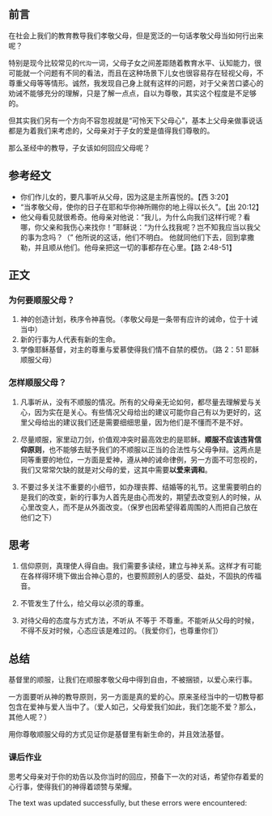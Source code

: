 ## 前言

在社会上我们的教育教导我们孝敬父母，但是宽泛的一句话孝敬父母当如何行出来呢？

特别是现今比较常见的`代沟`一词，父母子女之间差距随着教育水平、认知能力，很可能就一个问题有不同的看法，而且在这种场景下儿女也很容易存在轻视父母，不尊重父母等等情形。诚然，我发现自己身上就有这样的问题，对于父亲苦口婆心的劝诫不能够充分的理解，只是了解一点点，自以为尊敬，其实这个程度是不足够的。

但其实我们另有一个方向不容忽视就是“可怜天下父母心”，基本上父母亲做事说话都是为着我们来考虑的，父母亲对于子女的爱是值得我们尊敬的。

那么圣经中的教导，子女该如何回应父母呢？

## 参考经文

-   你们作儿女的，要凡事听从父母，因为这是主所喜悦的。【西 3:20】
-   “当孝敬父母，使你的日子在耶和华你神所赐你的地上得以长久”。【出 20:12】
-   他父母看见就很希奇。他母亲对他说：“我儿，为什么向我们这样行呢？看哪，你父亲和我伤心来找你！”耶稣说：“为什么找我呢？岂不知我应当以我父的事为念吗？（” 他所说的这话，他们不明白。 他就同他们下去，回到拿撒勒，并且顺从他们。他母亲把这一切的事都存在心里。【路 2:48-51】

## 正文

### 为何要顺服父母？

1.  神的创造计划，秩序令神喜悦。（孝敬父母是一条带有应许的诫命，位于十诫当中）
2.  新的行事为人代表有新的生命。
3.  学像耶稣基督，对主的尊重与爱慕使得我们情不自禁的模仿。（路 2：51 耶稣顺服父母）

### 怎样顺服父母？

1.  凡事听从，没有不顺服的情况。所有的父母亲无论如何，都尽量去理解爱与关心，因为实在是关心。有些情况父母给出的建议可能你自己有以为更好的，这里父母给出的建议我们还是需要细细思量，因为他们是不懂而不是不好。
    
2.  尽量顺服，家里动刀剑，价值观冲突时最高效忠的是耶稣。**顺服不应该违背信仰原则**，也不能够去赋予我们的不顺服以正当的合法性与父母争辩。这两点是同等重要的地位，一方面是爱神，遵从神的诫命律例，另一方面不可忽视的，我们又常常欠缺的就是对父母的爱，这其中需要**以爱来调和**。
    
3.  不要过多关注不重要的小细节，如办理丧葬、结婚等的礼节。这里需要明白的是我们的改变，新的行事为人首先是由心而发的，期望去改变别人的时候，从心里改变人，而不是从外面改变。（保罗也因希望得着周围的人而把自己放在他们之下）
    

## 思考

1.  信仰原则，真理使人得自由。我们需要多读经，建立与神关系。这样才有可能在各样得环境下做出合神心意的，也要照顾别人的感受、益处，不固执的传福音。
    
2.  不管发生了什么，给父母以必须的尊重。
    
3.  对待父母的态度与方式方法，不听从 不等于 不尊重。不能听从父母的时候，不得不反对时候，心态应该是难过的。（我爱你们，也尊重你们）
    

## 总结

基督里的顺服，让我们在顺服孝敬父母中得到自由，不被捆锁，以爱心来行事。

一方面要听从神的教导原则，另一方面是真的爱的心。原来圣经当中的一切教导都包含在爱神与爱人当中了。（爱人如己，父母爱我们如此，我们怎能不爱？那么，其他人呢？）

用你尊敬顺服父母的方式见证你是基督里有新生命的，并且效法基督。

### 课后作业

思考父母亲对于你的劝告以及你当时的回应，预备下一次的对话，希望你存着爱的心行事，使得我们的神得着颂赞与荣耀。

The text was updated successfully, but these errors were encountered: